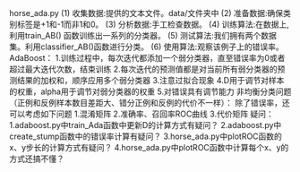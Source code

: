 horse_ada.py
(1) 收集数据:提供的文本文件。data/文件夹中
(2) 准备数据:确保类别标签是+1和-1而非1和0。
(3) 分析数据:手工检查数据。
(4) 训练算法:在数据上,利用train_AB() 函数训练出一系列的分类器。 
(5) 测试算法:我们拥有两个数据集。利用classifier_AB()函数进行分类。
(6) 使用算法:观察该例子上的错误率。
AdaBoost：
1.训练过程中，每次迭代都添加一个弱分类器，直至错误率为0或者超过最大迭代次数，结束训练
2.每次迭代的预测值都是对当前所有弱分类器的预测结果的加权和，顺序应用多个弱分类器
3.注意过拟合现象
4.D用于调节对样本的权重，alpha用于调节对弱分类器的权重
5.对错误具有调节能力
非均衡分类问题（正例和反例样本数目差距大、错分正例和反例的代价不一样）：
除了错误率，还可以考虑如下问题
1.混淆矩阵
2.准确率、召回率ROC曲线
3.代价矩阵
疑问：
1.adaboost.py中train_Ada函数中更新D的计算方式有疑问？
2.adaboost.py中create_stump函数中的错误率计算有疑问？
3.horse_ada.py中plotROC函数的x、y步长的计算方式有疑问？
4.horse_ada.py中plotROC函数中计算每个x、y的方式还搞不懂？